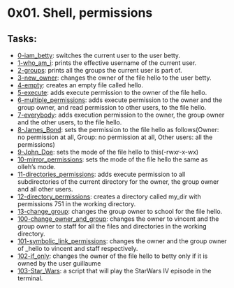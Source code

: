 # 0x01. Shell, permissions
## Tasks:

* [0-iam_betty](./0-iam_betty): switches the current user to the user betty.
* [1-who_am_i](./1-who_am_i): prints the effective username of the current user.
* [2-groups](./2-groups): prints all the groups the current user is part of.
* [3-new_owner](./3-new_owner): changes the owner of the file hello to the user betty.
* [4-empty](./4-empty): creates an empty file called hello.
* [5-execute](./5-execute): adds execute permission to the owner of the file hello.
* [6-multiple_permissions](./6-multiple_permissions): adds execute permission to the owner and the group owner, and read permission to other users, to the file hello.
* [7-everybody](./7-everybody): adds execution permission to the owner, the group owner and the other users, to the file hello.
* [8-James_Bond](./8-James_Bond): sets the permission to the file hello as follows(Owner: no permission at all, Group: no permission at all, Other users: all the permissions)
* [9-John_Doe](./9-John_Doe): sets the mode of the file hello to this(-rwxr-x-wx)
* [10-mirror_permissions](./10-mirror_permissions): sets the mode of the file hello the same as olleh’s mode.
* [11-directories_permissions](./11-directories_permissions): adds execute permission to all subdirectories of the current directory for the owner, the group owner and all other users.
* [12-directory_permissions](./12-directory_permissions): creates a directory called my_dir with permissions 751 in the working directory.
* [13-change_group](./13-change_group): changes the group owner to school for the file hello.
* [100-change_owner_and_group](./100-change_owner_and_group): changes the owner to vincent and the group owner to staff for all the files and directories in the working directory.
* [101-symbolic_link_permissions](./101-symbolic_link_permissions): changes the owner and the group owner of _hello to vincent and staff respectively.
* [102-if_only](./102-if_only): changes the owner of the file hello to betty only if it is owned by the user guillaume
* [103-Star_Wars](./103-Star_Wars): a script that will play the StarWars IV episode in the terminal.